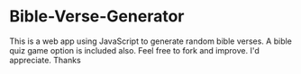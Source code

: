 # Bible-Verse-Generator
This is a web app using JavaScript to generate 
random bible verses. 
A bible quiz game option is included also.
Feel free to fork and improve. I'd appreciate. Thanks
